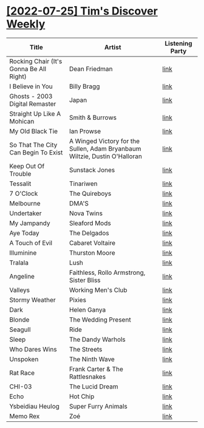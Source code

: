 # [[2022-07-25] Tim's Discover Weekly](https://open.spotify.com/user/zachthehammer/playlist/6yNW7yE6HMuSR8m3o1mLFu)

| Title | Artist | Listening Party |
| --- | --- | --- |
| Rocking Chair (It's Gonna Be All Right) | Dean Friedman | [link](https://timstwitterlisteningparty.com/pages/replay/feed_1057.html) |
| I Believe in You | Billy Bragg | [link](https://timstwitterlisteningparty.com/pages/replay/feed_948.html) |
| Ghosts - 2003 Digital Remaster | Japan | [link](https://timstwitterlisteningparty.com/pages/replay/feed_683.html) |
| Straight Up Like A Mohican | Smith & Burrows | [link](https://timstwitterlisteningparty.com/pages/replay/feed_666.html) |
| My Old Black Tie | Ian Prowse | [link](https://timstwitterlisteningparty.com/pages/replay/feed_1020.html) |
| So That The City Can Begin To Exist | A Winged Victory for the Sullen, Adam Bryanbaum Wiltzie, Dustin O'Halloran | [link](https://timstwitterlisteningparty.com/pages/replay/feed_673.html) |
| Keep Out Of Trouble | Sunstack Jones | [link](https://timstwitterlisteningparty.com/pages/replay/feed_909.html) |
| Tessalit | Tinariwen | [link](https://timstwitterlisteningparty.com/pages/replay/feed_1039.html) |
| 7 O'Clock | The Quireboys | [link](https://timstwitterlisteningparty.com/pages/replay/feed_937.html) |
| Melbourne | DMA'S | [link](https://timstwitterlisteningparty.com/pages/replay/feed_123.html) |
| Undertaker | Nova Twins | [link](https://timstwitterlisteningparty.com/pages/replay/feed_876.html) |
| My Jampandy | Sleaford Mods | [link](https://timstwitterlisteningparty.com/pages/replay/feed_20.html) |
| Aye Today | The Delgados | [link](https://timstwitterlisteningparty.com/pages/replay/feed_521.html) |
| A Touch of Evil | Cabaret Voltaire | [link]() |
| Illuminine | Thurston Moore | [link](https://timstwitterlisteningparty.com/pages/replay/feed_293.html) |
| Tralala | Lush | [link](https://timstwitterlisteningparty.com/pages/replay/feed_139.html) |
| Angeline | Faithless, Rollo Armstrong, Sister Bliss | [link](https://timstwitterlisteningparty.com/pages/replay/feed_300.html) |
| Valleys | Working Men's Club | [link](https://timstwitterlisteningparty.com/pages/replay/feed_500.html) |
| Stormy Weather | Pixies | [link](https://timstwitterlisteningparty.com/pages/replay/feed_367.html) |
| Dark | Helen Ganya | [link](https://timstwitterlisteningparty.com/pages/replay/feed_565.html) |
| Blonde | The Wedding Present | [link](https://timstwitterlisteningparty.com/pages/replay/feed_222.html) |
| Seagull | Ride | [link](https://timstwitterlisteningparty.com/pages/replay/feed_978.html) |
| Sleep | The Dandy Warhols | [link](https://timstwitterlisteningparty.com/pages/replay/feed_313.html) |
| Who Dares Wins | The Streets | [link](https://timstwitterlisteningparty.com/pages/replay/feed_189.html) |
| Unspoken | The Ninth Wave | [link](https://timstwitterlisteningparty.com/pages/replay/feed_499.html) |
| Rat Race | Frank Carter & The Rattlesnakes | [link](https://timstwitterlisteningparty.com/pages/replay/feed_956.html) |
| CHI-03 | The Lucid Dream | [link](https://timstwitterlisteningparty.com/pages/replay/feed_766.html) |
| Echo | Hot Chip | [link](https://timstwitterlisteningparty.com/pages/replay/feed_347.html) |
| Ysbeidiau Heulog | Super Furry Animals | [link](https://timstwitterlisteningparty.com/pages/replay/feed_12.html) |
| Memo Rex | Zoé | [link](https://timstwitterlisteningparty.com/pages/replay/feed_743.html) |
